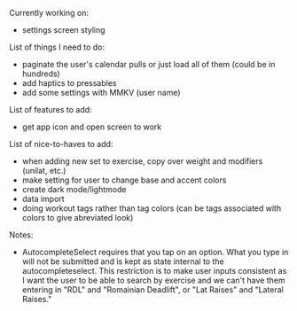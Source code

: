 Currently working on:
* settings screen styling

List of things I need to do:
* paginate the user's calendar pulls or just load all of them (could be in hundreds)
* add haptics to pressables
* add some settings with MMKV (user name)

List of features to add:
* get app icon and open screen to work

List of nice-to-haves to add:
* when adding new set to exercise, copy over weight and modifiers (unilat, etc.)
* make setting for user to change base and accent colors
* create dark mode/lightmode
* data import
* doing workout tags rather than tag colors (can be tags associated with colors to give abreviated look)

Notes:
* AutocompleteSelect requires that you tap on an option. What you type in will not be submitted and is kept as state internal to the autocompleteselect. This restriction is to make user inputs consistent as I want the user to be able to search by exercise and we can't have them entering in "RDL" and "Romainian Deadlift", or "Lat Raises" and "Lateral Raises."